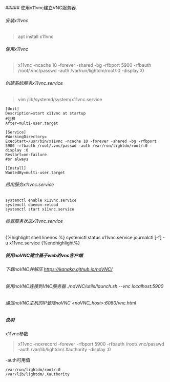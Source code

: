 <!--markdown-->##### 使用x11vnc建立VNC服务器

###### 安装x11vnc
>apt install x11vnc

###### 使用x11vnc
> x11vnc -ncache 10 -forever -shared -bg -rfbport 5900 -rfbauth /root/.vnc/passwd -auth /var/run/lightdm/root/:0 -display :0

###### 创建系统服务x11vnc.service
>vim /lib/systemd/system/x11vnc.service

```
[Unit]
Description=start x11vnc at startup
#注释
After=multi-user.target

[Service]
#WorkingDirectory=
ExecStart=/usr/bin/x11vnc -ncache 10 -forever -shared -bg -rfbport 5900 -rfbauth /root/.vnc/passwd -auth /var/run/lightdm/root/:0 -display :0
Restart=on-failure
#or always

[Install]
WantedBy=multi-user.target
```

###### 启用服务x11vnc.service
```
systemctl enable x11vnc.service
systemctl daemon-reload
systemctl start x11vnc.service
```

###### 检查服务状态x11vnc.service
{%highlight shell linenos %}
systemctl status x11vnc.service
journalctl [-f] -u x11vnc.service
{%endhighlight%}

##### 使用noVNC建立基于web的vnc客户端
###### 下载noVNC并解压 https://kanaka.github.io/noVNC/
###### 使用noVNC连接到VNC服务器 ./noVNC/utils/launch.sh --vnc localhost:5900
###### 通过noVNC主机的IP登陆noVNC <noVNC_host>:6080/vnc.html

##### 说明
x11vnc参数

>x11vnc -noxrecord -forever -rfbport 5900 -rfbauth /root/.vnc/passwd -auth /var/lib/lightdm/.Xauthority -display :0

-auth可用值
```
/var/run/lightdm/root/:0
/var/lib/lightdm/.Xauthority
```

	